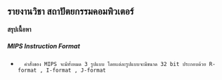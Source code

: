 ## รายงานวิชา สถาปัตยกรรมคอมพิวเตอร์

#### สรุปเนื้อหา
##### MIPS Instruction Format 
*       คำสั่งของ MIPS จะมีทั้งหมด 3 รูปแบบ โดยเเต่ละรูปแบบจะมีขนาด 32 bit ประกอบด้วย R-format , I-format , J-format 

